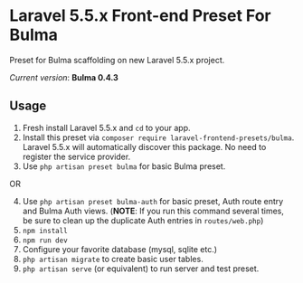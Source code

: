 # Laravel 5.5.x Front-end Preset For Bulma

Preset for Bulma scaffolding on new Laravel 5.5.x project.

*Current version*: **Bulma 0.4.3**


## Usage
1. Fresh install Laravel 5.5.x and `cd` to your app.
2. Install this preset via `composer require laravel-frontend-presets/bulma`. Laravel 5.5.x will automatically discover this package. No need to register the service provider.
3. Use `php artisan preset bulma` for basic Bulma preset.

OR

4. Use `php artisan preset bulma-auth` for basic preset, Auth route entry and Bulma Auth views. (**NOTE**: If you run this command several times, be sure to clean up the duplicate Auth entries in `routes/web.php`)
5. `npm install`
6. `npm run dev`
7. Configure your favorite database (mysql, sqlite etc.)
8. `php artisan migrate` to create basic user tables.
9. `php artisan serve` (or equivalent) to run server and test preset.
